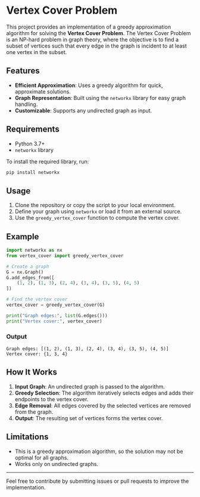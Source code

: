 # Vertex Cover Problem

This project provides an implementation of a greedy approximation algorithm for solving the **Vertex Cover Problem**. The Vertex Cover Problem is an NP-hard problem in graph theory, where the objective is to find a subset of vertices such that every edge in the graph is incident to at least one vertex in the subset.

## Features

- **Efficient Approximation**: Uses a greedy algorithm for quick, approximate solutions.
- **Graph Representation**: Built using the `networkx` library for easy graph handling.
- **Customizable**: Supports any undirected graph as input.

## Requirements

- Python 3.7+
- `networkx` library

To install the required library, run:
```bash
pip install networkx
```

## Usage

1. Clone the repository or copy the script to your local environment.
2. Define your graph using `networkx` or load it from an external source.
3. Use the `greedy_vertex_cover` function to compute the vertex cover.

## Example

```python
import networkx as nx
from vertex_cover import greedy_vertex_cover

# Create a graph
G = nx.Graph()
G.add_edges_from([
    (1, 2), (1, 3), (2, 4), (3, 4), (3, 5), (4, 5)
])

# Find the vertex cover
vertex_cover = greedy_vertex_cover(G)

print("Graph edges:", list(G.edges()))
print("Vertex cover:", vertex_cover)
```

### Output

```plaintext
Graph edges: [(1, 2), (1, 3), (2, 4), (3, 4), (3, 5), (4, 5)]
Vertex cover: {1, 3, 4}
```

## How It Works

1. **Input Graph**: An undirected graph is passed to the algorithm.
2. **Greedy Selection**: The algorithm iteratively selects edges and adds their endpoints to the vertex cover.
3. **Edge Removal**: All edges covered by the selected vertices are removed from the graph.
4. **Output**: The resulting set of vertices forms the vertex cover.

## Limitations

- This is a greedy approximation algorithm, so the solution may not be optimal for all graphs.
- Works only on undirected graphs.

---

Feel free to contribute by submitting issues or pull requests to improve the implementation.
